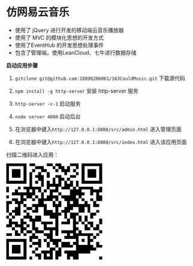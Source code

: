 # 仿网易云音乐

-	使用了 jQuery 进行开发的移动端云音乐播放器
-	使用了 MVC 的模块化思想的开发方式
-	使用了EventHub 的开发思想处理事件
-	包含了管理端，使用LeanCloud、七牛进行数据存储

**启动应用步骤**

1. `gitclone git@github.com:18898286061/163CouldMusic.git` 下载源代码
2. `npm install -g http-server` 安装 http-server 服务
3. `http-server -c-1` 启动服务
4. `node server 4000` 启动后台

5. 在浏览器中键入`http://127.0.0.1:8080/src/admin.html` 进入管理页面
6. 在浏览器中键入`http://127.0.0.1:8080/src/index.html` 进入该应用页面

扫描二维码进入应用：

![二维码](https://github.com/18898286061/163CouldMusic/blob/master/QRcode.png)

